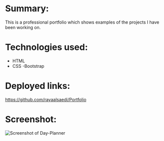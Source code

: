 # Summary:
This is a professional portfolio which shows examples of the projects I have been working on. 

# Technologies used:
- HTML
- CSS
-Bootstrap

# Deployed links:
https://github.com/rayaalsaedi/Portfolio


 # Screenshot:

![Screenshot of Day-Planner](assets/capture.png)